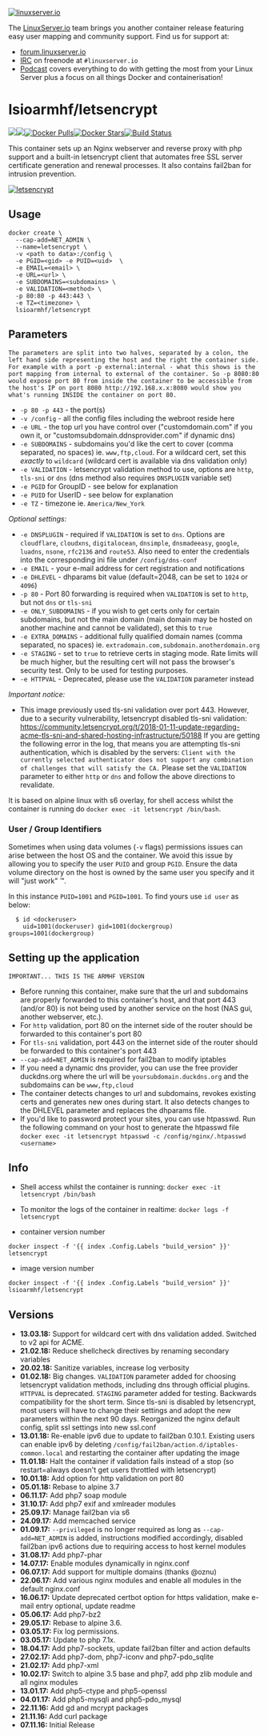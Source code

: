 [linuxserverurl]: https://linuxserver.io
[forumurl]: https://forum.linuxserver.io
[ircurl]: https://www.linuxserver.io/irc/
[podcasturl]: https://www.linuxserver.io/podcast/
[appurl]: https://letsencrypt.org/
[hub]: https://hub.docker.com/r/lsioarmhf/letsencrypt/

[![linuxserver.io](https://raw.githubusercontent.com/linuxserver/docker-templates/master/linuxserver.io/img/linuxserver_medium.png)][linuxserverurl]

The [LinuxServer.io][linuxserverurl] team brings you another container release featuring easy user mapping and community support. Find us for support at:
* [forum.linuxserver.io][forumurl]
* [IRC][ircurl] on freenode at `#linuxserver.io`
* [Podcast][podcasturl] covers everything to do with getting the most from your Linux Server plus a focus on all things Docker and containerisation!

# lsioarmhf/letsencrypt
[![](https://images.microbadger.com/badges/version/lsioarmhf/letsencrypt.svg)](https://microbadger.com/images/lsioarmhf/letsencrypt "Get your own version badge on microbadger.com")[![](https://images.microbadger.com/badges/image/lsioarmhf/letsencrypt.svg)](https://microbadger.com/images/lsioarmhf/letsencrypt "Get your own image badge on microbadger.com")[![Docker Pulls](https://img.shields.io/docker/pulls/lsioarmhf/letsencrypt.svg)][hub][![Docker Stars](https://img.shields.io/docker/stars/lsioarmhf/letsencrypt.svg)][hub][![Build Status](https://ci.linuxserver.io/buildStatus/icon?job=Docker-Builders/armhf/armhf-letsencrypt)](https://ci.linuxserver.io/job/Docker-Builders/job/armhf/job/armhf-letsencrypt/)

This container sets up an Nginx webserver and reverse proxy with php support and a built-in letsencrypt client that automates free SSL server certificate generation and renewal processes. It also contains fail2ban for intrusion prevention.

[![letsencrypt](https://raw.githubusercontent.com/linuxserver/docker-templates/master/linuxserver.io/img/le-logo-wide.png)][appurl]

## Usage

```
docker create \
  --cap-add=NET_ADMIN \
  --name=letsencrypt \
  -v <path to data>:/config \
  -e PGID=<gid> -e PUID=<uid>  \
  -e EMAIL=<email> \
  -e URL=<url> \
  -e SUBDOMAINS=<subdomains> \
  -e VALIDATION=<method> \
  -p 80:80 -p 443:443 \
  -e TZ=<timezone> \
  lsioarmhf/letsencrypt
```

## Parameters

`The parameters are split into two halves, separated by a colon, the left hand side representing the host and the right the container side. 
For example with a port -p external:internal - what this shows is the port mapping from internal to external of the container.
So -p 8080:80 would expose port 80 from inside the container to be accessible from the host's IP on port 8080
http://192.168.x.x:8080 would show you what's running INSIDE the container on port 80.`


* `-p 80 -p 443` - the port(s)
* `-v /config` - all the config files including the webroot reside here
* `-e URL` - the top url you have control over ("customdomain.com" if you own it, or "customsubdomain.ddnsprovider.com" if dynamic dns)
* `-e SUBDOMAINS` - subdomains you'd like the cert to cover (comma separated, no spaces) ie. `www,ftp,cloud`. For a wildcard cert, set this _exactly_ to `wildcard` (wildcard cert is available via dns validation only)
* `-e VALIDATION` - letsencrypt validation method to use, options are `http`, `tls-sni` or `dns` (dns method also requires `DNSPLUGIN` variable set)
* `-e PGID` for GroupID - see below for explanation
* `-e PUID` for UserID - see below for explanation
* `-e TZ` - timezone ie. `America/New_York`  
  
_Optional settings:_
* `-e DNSPLUGIN` - required if `VALIDATION` is set to `dns`. Options are `cloudflare`, `cloudxns`, `digitalocean`, `dnsimple`, `dnsmadeeasy`, `google`, `luadns`, `nsone`, `rfc2136` and `route53`. Also need to enter the credentials into the corresponding ini file under `/config/dns-conf` 
* `-e EMAIL` - your e-mail address for cert registration and notifications
* `-e DHLEVEL` - dhparams bit value (default=2048, can be set to `1024` or `4096`)
* `-p 80` - Port 80 forwarding is required when `VALIDATION` is set to `http`, but not `dns` or `tls-sni`
* `-e ONLY_SUBDOMAINS` - if you wish to get certs only for certain subdomains, but not the main domain (main domain may be hosted on another machine and cannot be validated), set this to `true`
* `-e EXTRA_DOMAINS` - additional fully qualified domain names (comma separated, no spaces) ie. `extradomain.com,subdomain.anotherdomain.org`
* `-e STAGING` - set to `true` to retrieve certs in staging mode. Rate limits will be much higher, but the resulting cert will not pass the browser's security test. Only to be used for testing purposes.
* `-e HTTPVAL` - Deprecated, please use the `VALIDATION` parameter instead

_Important notice:_
* This image previously used tls-sni validation over port 443. However, due to a security vulnerability, letsencrypt disabled tls-sni validation: https://community.letsencrypt.org/t/2018-01-11-update-regarding-acme-tls-sni-and-shared-hosting-infrastructure/50188 If you are getting the following error in the log, that means you are attempting tls-sni authentication, which is disabled by the servers: `Client with the currently selected authenticator does not support any combination of challenges that will satisfy the CA.` Please set the `VALIDATION` parameter to either `http` or `dns` and follow the above directions to revalidate. 

It is based on alpine linux with s6 overlay, for shell access whilst the container is running do `docker exec -it letsencrypt /bin/bash`.

### User / Group Identifiers

Sometimes when using data volumes (`-v` flags) permissions issues can arise between the host OS and the container. We avoid this issue by allowing you to specify the user `PUID` and group `PGID`. Ensure the data volume directory on the host is owned by the same user you specify and it will "just work" ™.

In this instance `PUID=1001` and `PGID=1001`. To find yours use `id user` as below:

```
  $ id <dockeruser>
    uid=1001(dockeruser) gid=1001(dockergroup) groups=1001(dockergroup)
```

## Setting up the application
`IMPORTANT... THIS IS THE ARMHF VERSION`

* Before running this container, make sure that the url and subdomains are properly forwarded to this container's host, and that port 443 (and/or 80) is not being used by another service on the host (NAS gui, another webserver, etc.).
* For `http` validation, port 80 on the internet side of the router should be forwarded to this container's port 80
* For `tls-sni` validation, port 443 on the internet side of the router should be forwarded to this container's port 443
* `--cap-add=NET_ADMIN` is required for fail2ban to modify iptables
* If you need a dynamic dns provider, you can use the free provider duckdns.org where the url will be `yoursubdomain.duckdns.org` and the subdomains can be `www,ftp,cloud`
* The container detects changes to url and subdomains, revokes existing certs and generates new ones during start. It also detects changes to the DHLEVEL parameter and replaces the dhparams file.
* If you'd like to password protect your sites, you can use htpasswd. Run the following command on your host to generate the htpasswd file `docker exec -it letsencrypt htpasswd -c /config/nginx/.htpasswd <username>`


## Info

* Shell access whilst the container is running: `docker exec -it letsencrypt /bin/bash`
* To monitor the logs of the container in realtime: `docker logs -f letsencrypt`

* container version number 

`docker inspect -f '{{ index .Config.Labels "build_version" }}' letsencrypt`

* image version number

`docker inspect -f '{{ index .Config.Labels "build_version" }}' lsioarmhf/letsencrypt`

## Versions

+ **13.03.18:** Support for wildcard cert with dns validation added. Switched to v2 api for ACME.
+ **21.02.18:** Reduce shellcheck directives by renaming secondary variables
+ **20.02.18:** Sanitize variables, increase log verbosity
+ **01.02.18:** Big changes. `VALIDATION` parameter added for choosing letsencrypt validation methods, including dns through official plugins. `HTTPVAL` is deprecated. `STAGING` parameter added for testing. Backwards compatibility for the short term. Since tls-sni is disabled by letsencrypt, most users will have to change their settings and adopt the new parameters within the next 90 days. Reorganized the nginx default config, split ssl settings into new ssl.conf
+ **13.01.18:** Re-enable ipv6 due to update to fail2ban 0.10.1. Existing users can enable ipv6 by deleting `/config/fail2ban/action.d/iptables-common.local` and restarting the container after updating the image
+ **11.01.18:** Halt the container if validation fails instead of a stop (so restart=always doesn't get users throttled with letsencrypt)
+ **10.01.18:** Add option for http validation on port 80
+ **05.01.18:** Rebase to alpine 3.7
+ **06.11.17:** Add php7 soap module
+ **31.10.17:** Add php7 exif and xmlreader modules
+ **25.09.17:** Manage fail2ban via s6
+ **24.09.17:** Add memcached service
+ **01.09.17:** `--privileged` is no longer required as long as `--cap-add=NET_ADMIN` is added, instructions modified accordingly, disabled fail2ban ipv6 actions due to requiring access to host kernel modules
+ **31.08.17:** Add php7-phar
+ **14.07.17:** Enable modules dynamically in nginx.conf
+ **06.07.17:** Add support for multiple domains (thanks @oznu)
+ **22.06.17:** Add various nginx modules and enable all modules in the default nginx.conf
+ **16.06.17:** Update deprecated certbot option for https validation, make e-mail entry optional, update readme
+ **05.06.17:** Add php7-bz2
+ **29.05.17:** Rebase to alpine 3.6.
+ **03.05.17:** Fix log permissions.
+ **03.05.17:** Update to php 7.1x.
+ **18.04.17:** Add php7-sockets, update fail2ban filter and action defaults
+ **27.02.17:** Add php7-dom, php7-iconv and php7-pdo_sqlite
+ **21.02.17:** Add php7-xml
+ **10.02.17:** Switch to alpine 3.5 base and php7, add php zlib module and all nginx modules
+ **13.01.17:** Add php5-ctype and php5-openssl
+ **04.01.17:** Add php5-mysqli and php5-pdo_mysql
+ **22.11.16:** Add gd and mcrypt packages
+ **21.11.16:** Add curl package
+ **07.11.16:** Initial Release

